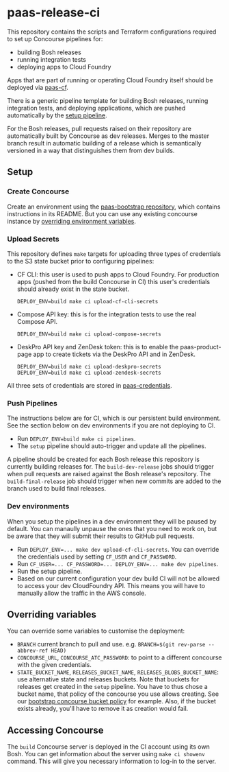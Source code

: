 # paas-release-ci

This repository contains the scripts and Terraform configurations required to set up Concourse pipelines for:

* building Bosh releases
* running integration tests
* deploying apps to Cloud Foundry

Apps that are part of running or operating Cloud Foundry itself should be deployed via [paas-cf](https://github.com/alphagov/paas-cf/).

There is a generic pipeline template for building Bosh releases, running integration tests, and deploying applications, which are pushed automatically by the [setup pipeline](pipelines/setup.yml).

For the Bosh releases, pull requests raised on their repository are automatically built by Concourse as dev releases. Merges to the master branch result in automatic building of a release which is semantically versioned in a way that distinguishes them from dev builds.


## Setup

### Create Concourse

Create an environment using the [paas-bootstrap repository](https://github.com/alphagov/paas-bootstrap), which contains instructions in its README. But you can use any existing concourse instance by [overriding environment variables](#overriding-variables).

### Upload Secrets

This repository defines `make` targets for uploading three types of credentials to the S3 state bucket prior to configuring pipelines:

* CF CLI: this user is used to push apps to Cloud Foundry. For production apps (pushed from the build Concourse in CI) this user's credentials should already exist in the state bucket.

  ```
  DEPLOY_ENV=build make ci upload-cf-cli-secrets
  ```

* Compose API key: this is for the integration tests to use the real Compose API.

  ```
  DEPLOY_ENV=build make ci upload-compose-secrets
  ```

* DeskPro API key and ZenDesk token: this is to enable the paas-product-page app to create tickets via the DeskPro API and in ZenDesk.

  ```
  DEPLOY_ENV=build make ci upload-deskpro-secrets
  DEPLOY_ENV=build make ci upload-zendesk-secrets
  ```

All three sets of credentials are stored in [paas-credentials](https://github.com/alphagov/paas-credentials).

### Push Pipelines

The instructions below are for CI, which is our persistent build environment. See the section below on dev environments if you are not deploying to CI.

* Run `DEPLOY_ENV=build make ci pipelines`.
* The `setup` pipeline should auto-trigger and update all the pipelines.

A pipeline should be created for each Bosh release this repository is currently building releases for. The `build-dev-release` jobs should trigger when pull requests are raised against the Bosh release's repository. The `build-final-release` job should trigger when new commits are added to the branch used to build final releases.

### Dev environments

When you setup the pipelines in a dev environment they will be paused by default. You can manaully unpause the ones that you need to work on, but be aware that they will submit their results to GitHub pull requests.

* Run `DEPLOY_ENV=... make dev upload-cf-cli-secrets`. You can override the credentials used by setting `CF_USER` and `CF_PASSWORD`.
* Run `CF_USER=... CF_PASSWORD=... DEPLOY_ENV=... make dev pipelines`.
* Run the setup pipeline.
* Based on our current configuration your dev build CI will not be allowed to access your dev CloudFoundry API. This means you will have to manually allow the traffic in the AWS console.


## Overriding variables

You can override some variables to customise the deployment:
 * `BRANCH` current branch to pull and use. e.g. `BRANCH=$(git rev-parse --abbrev-ref HEAD)`
 * `CONCOURSE_URL`, `CONCOURSE_ATC_PASSWORD`: to point to a different concourse with the given credentials.
 * `STATE_BUCKET_NAME`, `RELEASES_BUCKET_NAME`, `RELEASES_BLOBS_BUCKET_NAME`: use alternative state and releases buckets. Note that buckets for releases get created in the `setup` pipeline. You have to thus chose a bucket name, that policy of the concourse you use allows creating. See our [bootstrap concourse bucket policy](https://github.digital.cabinet-office.gov.uk/government-paas/aws-account-wide-terraform/blob/master/policies-json/concourse_manage_s3_buckets.json) for example. Also, if the bucket exists already, you'll have to remove it as creation would fail.

## Accessing Concourse

The `build` Concourse server is deployed in the CI account using its own Bosh. You can get information about the server using `make ci showenv` command. This will give you necessary information to log-in to the server.
